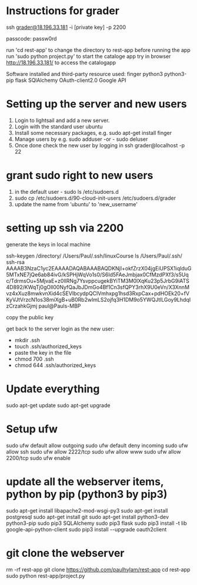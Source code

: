 # Instructions for grader

ssh grader@18.196.33.181 -i [private key] -p 2200

passcode: passw0rd

run 'cd rest-app' to change the directory to rest-app before running the app
run 'sudo python project.py' to start the cataloge app
try in browser http://18.196.33.181/ to access the catalogapp

Software installed and third-party resource used:
finger
python3
python3-pip
flask
SQlAlchemy
OAuth-client2.0
Google API

# Setting up the server and new users

1. Login to lightsail and add a new server.
2. Login with the standard user ubuntu
3. Install some necessary packages, e.g. sudo apt-get install finger
4. Manage users by e.g. sudo adduser -or - sudo deluser
5. Once done check the new user by logging in ssh grader@localhost -p 22

# grant sudo right to new users

1. in the default user - sudo ls /etc/sudoers.d
2. sudo cp /etc/sudoers.d/90-cloud-init-users /etc/sudoers.d/grader
3. update the name from 'ubuntu' to 'new_username'

# setting up ssh via 2200

generate the keys in local machine

ssh-keygen /directory/
/Users/Paul/.ssh/linuxCourse
ls /Users/Paul/.ssh/
ssh-rsa AAAAB3NzaC1yc2EAAAADAQABAAABAQDKNjI+okfZrzX04jgEiUPSX1iqIduG5MTxNE7jQe6ab84ivG/kSPHjWqVo1s0/S6Id5FAeJmbjax0CfMzdPXf3/s5Uqc/TdrmsOu+5MjvaE+z0llRNg7YsvppcugekBYiTM3M0lXqKu23p5JrbG9iATS4D892/KWqTj0gOll00NyfQaJbJDmGo4Bf1Cn3sfQPY3rhX9U0eVn/X3XnnMvz4xXuz8mwkvnXid4cSEVIbcydpQCIVmhxpg1hsd3RxpCax+pdHOEk20+fVKyVJtVrzcN1os38miXgB+uB0Rb2wlmLS2ojfq3H1DM9o5YWQJtlLGoy9LhdqIzCrzahkGjmj paul@Pauls-MBP

copy the public key

get back to the server login as the new user:

- mkdir .ssh
- touch .ssh/authorized_keys
- paste the key in the file
- chmod 700 .ssh
- chmod 644 .ssh/authorized_keys

# Update everything

sudo apt-get update
sudo apt-get upgrade

# Setup ufw

sudo ufw default allow outgoing
sudo ufw default deny incoming
sudo ufw allow ssh
sudo ufw allow 2222/tcp
sudo ufw allow www
sudo ufw allow 2200/tcp
sudo ufw enable

# update all the webserver items, python by pip (python3 by pip3)

sudo apt-get install libapache2-mod-wsgi-py3
sudo apt-get install postgresql
sudo apt-get install git
sudo apt-get install python3-dev python3-pip
sudo pip3 SQLAlchemy
sudo pip3 flask
sudo pip3 install -t lib google-api-python-client
sudo pip3 install --upgrade oauth2client

# git clone the webserver

rm -rf rest-app
git clone https://github.com/paulhylam/rest-app
cd rest-app
sudo python rest-app/project.py




